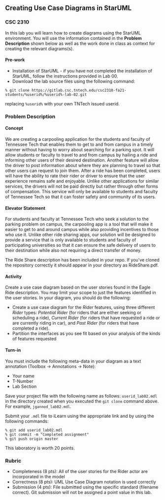 ## Creating Use Case Diagrams in StarUML
### CSC 2310

In this lab you will learn how to create diagrams using the StarUML environment. You will use the information contained in the **Problem Description** shown below as well as the work done in class as context for creating the relevant diagrams(s).

#### Pre-work
* Installation of StarUML - if you have not completed the installation of StarUML, follow the instructions provided in Lab 00.
* Download the lab source files using the following command:
```text
% git clone https://gitlab.csc.tntech.edu/csc2310-fa21-students/%userid%/%userid%-lab-02.git
```
replacing ``%userid%`` with your own TNTech issued userid.

### Problem Description
#### Concept

We are creating a carpooling application for the students and faculty of Tennessee Tech that enables them to get to and from campus in a timely manner without having to worry about searching for a parking spot. It will allow students or faculty to travel to and from campus by hailing a ride and informing other users of their desired destination. Another feature will allow the driver to post information about where they are planning to travel so that other users can request to join them. After a ride has been completed, users will have the ability to rate their rider or driver to ensure that the user experience remains safe and enjoyable. Unlike other applications for similar services, the drivers will not be paid directly but rather through other forms of compensation. This service will only be available to students and faculty of Tennessee Tech so that it can foster safety and community of its users.

#### Elevator Statement

For students and faculty at Tennessee Tech who seek a solution to the parking problem on campus, the carpooling app is a tool that will make it easier to get to and around campus while also providing incentives to those who use it. Unlike other ride sharing apps, our solution will be designed to provide a service that is only available to students and faculty of participating universities so that it can ensure the safe delivery of users to their destination while also not requiring a direct transfer of money.

The Ride Share description has been included in your repo. If you've cloned the repository correctly it should appear in your directory as RideShare.pdf.

#### Activity
Create a use case diagram based on the user stories found in the Eagle Ride description. You may limit your scope to just the features identified in the user stories. In your diagram, you should do the following:
* Create a use case diagram for the _Rider_ features, using three different _Rider_ types: _Potential Rider_ (for riders that are either seeking or scheduling a ride), _Current Rider_ (for riders that have requested a ride or are currently riding in car), and _Past Rider_ (for riders that have completed a ride).
* Partition the interfaces as you see fit based on your analysis of the kinds of features requested

#### Turn-in
You must include the following meta-data in your diagram as a text annotation (Toolbox &#8594; Annotations &#8594; Note):
* Your name
* T-Number
* Lab Section

Save your project file with the following name as follows: ```userid_lab02.mdl``` in the directory created when you executed the ```git clone``` command above. For example, ```jgannod_lab02.mdl```. 

Submit your ```.mdl``` file to iLearn using the appropriate link and by using the following commands:
```text
% git add userid_lab02.mdl
% git commit -m "Completed assignment"
% git push origin master
```

This laboratory is worth 20 points.

### Rubric

* Completeness (8 pts): All of the user stories for the Rider actor are incorporated in the model
* Correctness (8 pts): UML Use Case Diagram notation is used correctly
* Submission (4 pts): File submitted using the specific standard (filename correct). Git submission will not be assigned a point value in this lab.